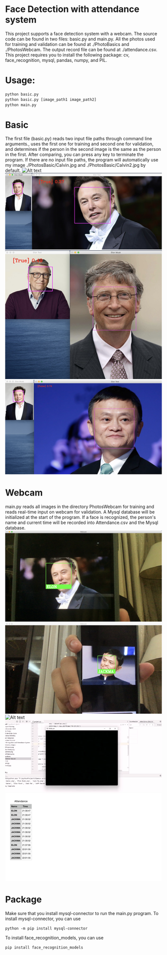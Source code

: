 # Face Detection with attendance system
This project supports a face detection system with a webcam. The source code can be found in two files: basic.py and main.py. All the photos used for training and validation can be found at ./PhotoBasics and ./PhotosWebcam. The output record file can be found at ./attendance.csv. This project requires you to install the following package: cv, face_recognition, mysql, pandas, numpy, and PIL.
# Usage:
```bash
python basic.py
python basic.py [image_path1 image_path2]
python main.py
```
# Basic
The first file (basic.py) reads two input file paths through command line arguments., uses the first one for training and second one for validation, and determines if the person in the second image is the same as the person in the first. After comparing, you can press any key to terminate the program. If there are no input file paths, the program will automatically use my image ./PhotosBasic/Calvin.jpg and ./PhotosBasic/Calvin2.jpg by default.
![Alt text](./Doc/DemoImg8.png?raw=true)
![Alt text](./Doc/DemoImg1.jpg?raw=true)
![Alt text](./Doc/DemoImg2.jpg?raw=true)
![Alt text](./Doc/DemoImg3.png?raw=true)
# Webcam
main.py reads all images in the directory PhotosWebcam for training and reads real-time input on webcam for validation. A Mysql database will be initialized at the start of the program. If a face is recognized, the person's name and current time will be recorded into Attendance.csv and the Mysql database. 
![Alt text](./Doc/DEMOIMG5.png?raw=true)
![Alt text](./Doc/DemoImg6.png?raw=true)
![Alt text](./Doc/Demoimg7.png?raw=true)
![Alt text](./Doc/gif.gif?raw=true)
![Alt text](./Doc/excel.png?raw=true)
# Package
Make sure that you install mysql-connector to run the main.py program. To install mysql-connector, you can use
```
python -m pip install mysql-connector
```
To install face_recognition_models, you can use
```
pip install face_recognition_models
```
